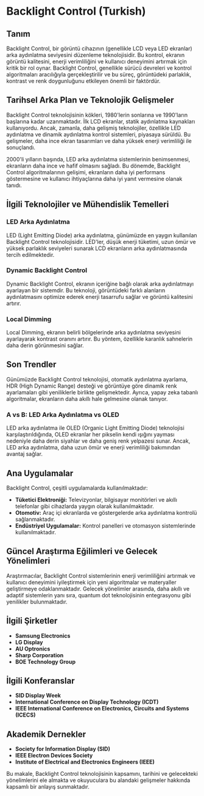 # Backlight Control (Turkish)

## Tanım
Backlight Control, bir görüntü cihazının (genellikle LCD veya LED ekranlar) arka aydınlatma seviyesini düzenleme teknolojisidir. Bu kontrol, ekranın görüntü kalitesini, enerji verimliliğini ve kullanıcı deneyimini artırmak için kritik bir rol oynar. Backlight Control, genellikle sürücü devreleri ve kontrol algoritmaları aracılığıyla gerçekleştirilir ve bu süreç, görüntüdeki parlaklık, kontrast ve renk doygunluğunu etkileyen önemli bir faktördür.

## Tarihsel Arka Plan ve Teknolojik Gelişmeler
Backlight Control teknolojisinin kökleri, 1980'lerin sonlarına ve 1990'ların başlarına kadar uzanmaktadır. İlk LCD ekranlar, statik aydınlatma kaynakları kullanıyordu. Ancak, zamanla, daha gelişmiş teknolojiler, özellikle LED aydınlatma ve dinamik aydınlatma kontrol sistemleri, piyasaya sürüldü. Bu gelişmeler, daha ince ekran tasarımları ve daha yüksek enerji verimliliği ile sonuçlandı.

2000'li yılların başında, LED arka aydınlatma sistemlerinin benimsenmesi, ekranların daha ince ve hafif olmasını sağladı. Bu dönemde, Backlight Control algoritmalarının gelişimi, ekranların daha iyi performans göstermesine ve kullanıcı ihtiyaçlarına daha iyi yanıt vermesine olanak tanıdı.

## İlgili Teknolojiler ve Mühendislik Temelleri

### LED Arka Aydınlatma
LED (Light Emitting Diode) arka aydınlatma, günümüzde en yaygın kullanılan Backlight Control teknolojisidir. LED'ler, düşük enerji tüketimi, uzun ömür ve yüksek parlaklık seviyeleri sunarak LCD ekranların arka aydınlatmasında tercih edilmektedir.

### Dynamic Backlight Control
Dynamic Backlight Control, ekranın içeriğine bağlı olarak arka aydınlatmayı ayarlayan bir sistemdir. Bu teknoloji, görüntüdeki farklı alanların aydınlatmasını optimize ederek enerji tasarrufu sağlar ve görüntü kalitesini artırır.

### Local Dimming
Local Dimming, ekranın belirli bölgelerinde arka aydınlatma seviyesini ayarlayarak kontrast oranını artırır. Bu yöntem, özellikle karanlık sahnelerin daha derin görünmesini sağlar.

## Son Trendler
Günümüzde Backlight Control teknolojisi, otomatik aydınlatma ayarlama, HDR (High Dynamic Range) desteği ve görüntüye göre dinamik renk ayarlamaları gibi yeniliklerle birlikte gelişmektedir. Ayrıca, yapay zeka tabanlı algoritmalar, ekranların daha akıllı hale gelmesine olanak tanıyor.

### A vs B: LED Arka Aydınlatma vs OLED
LED arka aydınlatma ile OLED (Organic Light Emitting Diode) teknolojisi karşılaştırıldığında, OLED ekranlar her pikselin kendi ışığını yayması nedeniyle daha derin siyahlar ve daha geniş renk yelpazesi sunar. Ancak, LED arka aydınlatma, daha uzun ömür ve enerji verimliliği bakımından avantaj sağlar.

## Ana Uygulamalar
Backlight Control, çeşitli uygulamalarda kullanılmaktadır:

- **Tüketici Elektroniği:** Televizyonlar, bilgisayar monitörleri ve akıllı telefonlar gibi cihazlarda yaygın olarak kullanılmaktadır.
- **Otomotiv:** Araç içi ekranlarda ve göstergelerde arka aydınlatma kontrolü sağlanmaktadır.
- **Endüstriyel Uygulamalar:** Kontrol panelleri ve otomasyon sistemlerinde kullanılmaktadır.

## Güncel Araştırma Eğilimleri ve Gelecek Yönelimleri
Araştırmacılar, Backlight Control sistemlerinin enerji verimliliğini artırmak ve kullanıcı deneyimini iyileştirmek için yeni algoritmalar ve materyaller geliştirmeye odaklanmaktadır. Gelecek yönelimler arasında, daha akıllı ve adaptif sistemlerin yanı sıra, quantum dot teknolojisinin entegrasyonu gibi yenilikler bulunmaktadır.

## İlgili Şirketler
- **Samsung Electronics**
- **LG Display**
- **AU Optronics**
- **Sharp Corporation**
- **BOE Technology Group**

## İlgili Konferanslar
- **SID Display Week**
- **International Conference on Display Technology (ICDT)**
- **IEEE International Conference on Electronics, Circuits and Systems (ICECS)**

## Akademik Dernekler
- **Society for Information Display (SID)**
- **IEEE Electron Devices Society**
- **Institute of Electrical and Electronics Engineers (IEEE)**

Bu makale, Backlight Control teknolojisinin kapsamını, tarihini ve gelecekteki yönelimlerini ele almakta ve okuyuculara bu alandaki gelişmeler hakkında kapsamlı bir anlayış sunmaktadır.